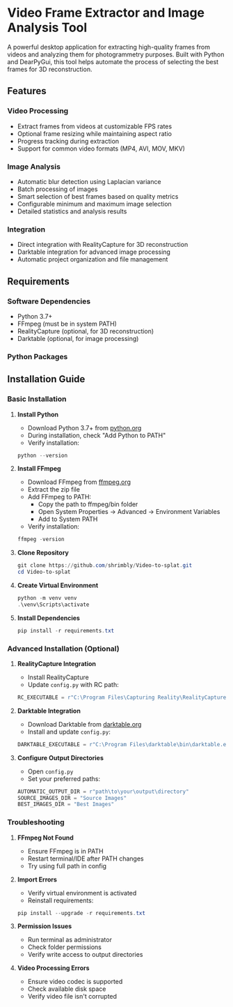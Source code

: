 # Video Frame Extractor and Image Analysis Tool

A powerful desktop application for extracting high-quality frames from videos and analyzing them for photogrammetry purposes. Built with Python and DearPyGui, this tool helps automate the process of selecting the best frames for 3D reconstruction.

## Features

### Video Processing
- Extract frames from videos at customizable FPS rates
- Optional frame resizing while maintaining aspect ratio
- Progress tracking during extraction
- Support for common video formats (MP4, AVI, MOV, MKV)

### Image Analysis
- Automatic blur detection using Laplacian variance
- Batch processing of images
- Smart selection of best frames based on quality metrics
- Configurable minimum and maximum image selection
- Detailed statistics and analysis results

### Integration
- Direct integration with RealityCapture for 3D reconstruction
- Darktable integration for advanced image processing
- Automatic project organization and file management

## Requirements

### Software Dependencies
- Python 3.7+
- FFmpeg (must be in system PATH)
- RealityCapture (optional, for 3D reconstruction)
- Darktable (optional, for image processing)

### Python Packages

## Installation Guide

### Basic Installation

1. **Install Python**
   - Download Python 3.7+ from [python.org](https://python.org)
   - During installation, check "Add Python to PATH"
   - Verify installation:
   ```powershell
   python --version
   ```

2. **Install FFmpeg**
   - Download FFmpeg from [ffmpeg.org](https://ffmpeg.org/download.html)
   - Extract the zip file
   - Add FFmpeg to PATH:
     - Copy the path to ffmpeg/bin folder
     - Open System Properties → Advanced → Environment Variables
     - Add to System PATH
   - Verify installation:
   ```powershell
   ffmpeg -version
   ```

3. **Clone Repository**
   ```powershell
   git clone https://github.com/shrimbly/Video-to-splat.git
   cd Video-to-splat
   ```

4. **Create Virtual Environment**
   ```powershell
   python -m venv venv
   .\venv\Scripts\activate
   ```

5. **Install Dependencies**
   ```powershell
   pip install -r requirements.txt
   ```

### Advanced Installation (Optional)

1. **RealityCapture Integration**
   - Install RealityCapture
   - Update `config.py` with RC path:
   ```python
   RC_EXECUTABLE = r"C:\Program Files\Capturing Reality\RealityCapture\RealityCapture.exe"
   ```

2. **Darktable Integration**
   - Download Darktable from [darktable.org](https://darktable.org/install/)
   - Install and update `config.py`:
   ```python
   DARKTABLE_EXECUTABLE = r"C:\Program Files\darktable\bin\darktable.exe"
   ```

3. **Configure Output Directories**
   - Open `config.py`
   - Set your preferred paths:
   ```python
   AUTOMATIC_OUTPUT_DIR = r"path\to\your\output\directory"
   SOURCE_IMAGES_DIR = "Source Images"
   BEST_IMAGES_DIR = "Best Images"
   ```

### Troubleshooting

1. **FFmpeg Not Found**
   - Ensure FFmpeg is in PATH
   - Restart terminal/IDE after PATH changes
   - Try using full path in config

2. **Import Errors**
   - Verify virtual environment is activated
   - Reinstall requirements:
   ```powershell
   pip install --upgrade -r requirements.txt
   ```

3. **Permission Issues**
   - Run terminal as administrator
   - Check folder permissions
   - Verify write access to output directories

4. **Video Processing Errors**
   - Ensure video codec is supported
   - Check available disk space
   - Verify video file isn't corrupted
